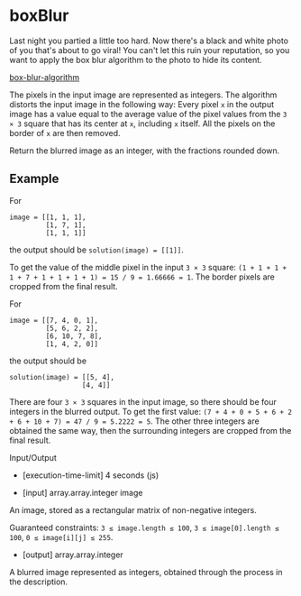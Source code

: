 # boxBlur

Last night you partied a little too hard. Now there's a black and white photo of you that's about to go viral! You can't let this ruin your reputation, so you want to apply the box blur algorithm to the photo to hide its content.

[box-blur-algorithm](https://en.wikipedia.org/wiki/Box_blur)

The pixels in the input image are represented as integers. The algorithm distorts the input image in the following way: Every pixel `x` in the output image has a value equal to the average value of the pixel values from the `3 × 3` square that has its center at `x`, including `x` itself. All the pixels on the border of `x` are then removed.

Return the blurred image as an integer, with the fractions rounded down.

## Example

For
```
image = [[1, 1, 1], 
         [1, 7, 1], 
         [1, 1, 1]]
```
the output should be `solution(image) = [[1]]`.

To get the value of the middle pixel in the input `3 × 3` square: `(1 + 1 + 1 + 1 + 7 + 1 + 1 + 1 + 1) = 15 / 9 = 1.66666 = 1`. The border pixels are cropped from the final result.

For
```
image = [[7, 4, 0, 1], 
         [5, 6, 2, 2], 
         [6, 10, 7, 8], 
         [1, 4, 2, 0]]
```
the output should be
```
solution(image) = [[5, 4], 
                  [4, 4]]
```
There are four `3 × 3` squares in the input image, so there should be four integers in the blurred output. To get the first value: `(7 + 4 + 0 + 5 + 6 + 2 + 6 + 10 + 7) = 47 / 9 = 5.2222 = 5`. The other three integers are obtained the same way, then the surrounding integers are cropped from the final result.

Input/Output

- [execution-time-limit] 4 seconds (js)

- [input] array.array.integer image

An image, stored as a rectangular matrix of non-negative integers.

Guaranteed constraints:
`3 ≤ image.length ≤ 100`,
`3 ≤ image[0].length ≤ 100`,
`0 ≤ image[i][j] ≤ 255`.

- [output] array.array.integer

A blurred image represented as integers, obtained through the process in the description.
